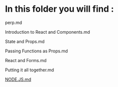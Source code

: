 # In this folder you will find :

perp.md

Introduction to React and Components.md

State and Props.md

Passing Functions as Props.md

React and Forms.md

Putting it all together.md

[NODE.JS.md](https://github.com/Laith-alnatour/Reading-Notes/blob/main/301/NODE.JS.md)
